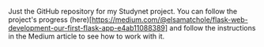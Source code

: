 Just the GitHub repository for my Studynet project. You can follow the project's progress (here)[https://medium.com/@elsamatchole/flask-web-development-our-first-flask-app-e4ab11088389] and follow the instructions in the Medium article to see how to work with it.  